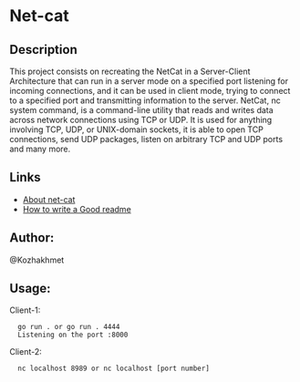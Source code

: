 # Net-cat
## Description
This project consists on recreating the NetCat in a Server-Client Architecture that can run in a server mode on a specified port listening for incoming connections, and it can be used in client mode, trying to connect to a specified port and transmitting information to the server.
NetCat, nc system command, is a command-line utility that reads and writes data across network connections using TCP or UDP. It is used for anything involving TCP, UDP, or UNIX-domain sockets, it is able to open TCP connections, send UDP packages, listen on arbitrary TCP and UDP ports and many more.
## Links
 - [About net-cat](https://www.commandlinux.com/man-page/man1/nc.1.html)
 - [How to write a Good readme](https://readme.so/editor)
## Author:
@Kozhakhmet

## Usage:
Client-1:

      go run . or go run . 4444
      Listening on the port :8000

Client-2:

      nc localhost 8989 or nc localhost [port number]
    